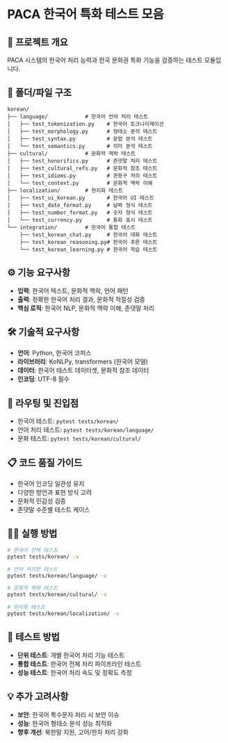 # PACA 한국어 특화 테스트 모음

## 🎯 프로젝트 개요
PACA 시스템의 한국어 처리 능력과 한국 문화권 특화 기능을 검증하는 테스트 모듈입니다.

## 📁 폴더/파일 구조
```
korean/
├── language/            # 한국어 언어 처리 테스트
│   ├── test_tokenization.py    # 한국어 토크나이제이션
│   ├── test_morphology.py      # 형태소 분석 테스트
│   ├── test_syntax.py          # 문법 분석 테스트
│   └── test_semantics.py       # 의미 분석 테스트
├── cultural/            # 문화적 맥락 테스트
│   ├── test_honorifics.py      # 존댓말 처리 테스트
│   ├── test_cultural_refs.py   # 문화적 참조 테스트
│   ├── test_idioms.py          # 관용구 처리 테스트
│   └── test_context.py         # 문화적 맥락 이해
├── localization/        # 현지화 테스트
│   ├── test_ui_korean.py       # 한국어 UI 테스트
│   ├── test_date_format.py     # 날짜 형식 테스트
│   ├── test_number_format.py   # 숫자 형식 테스트
│   └── test_currency.py        # 통화 표시 테스트
└── integration/         # 한국어 통합 테스트
    ├── test_korean_chat.py     # 한국어 대화 테스트
    ├── test_korean_reasoning.py# 한국어 추론 테스트
    └── test_korean_learning.py # 한국어 학습 테스트
```

## ⚙️ 기능 요구사항
- **입력**: 한국어 텍스트, 문화적 맥락, 언어 패턴
- **출력**: 정확한 한국어 처리 결과, 문화적 적절성 검증
- **핵심 로직**: 한국어 NLP, 문화적 맥락 이해, 존댓말 처리

## 🛠️ 기술적 요구사항
- **언어**: Python, 한국어 코퍼스
- **라이브러리**: KoNLPy, transformers (한국어 모델)
- **데이터**: 한국어 테스트 데이터셋, 문화적 참조 데이터
- **인코딩**: UTF-8 필수

## 🚀 라우팅 및 진입점
- 한국어 테스트: `pytest tests/korean/`
- 언어 처리 테스트: `pytest tests/korean/language/`
- 문화 테스트: `pytest tests/korean/cultural/`

## 📋 코드 품질 가이드
- 한국어 인코딩 일관성 유지
- 다양한 방언과 표현 방식 고려
- 문화적 민감성 검증
- 존댓말 수준별 테스트 케이스

## 🏃‍♂️ 실행 방법
```bash
# 한국어 전체 테스트
pytest tests/korean/ -v

# 언어 처리만 테스트
pytest tests/korean/language/ -v

# 문화적 맥락 테스트
pytest tests/korean/cultural/ -v

# 현지화 테스트
pytest tests/korean/localization/ -v
```

## 🧪 테스트 방법
- **단위 테스트**: 개별 한국어 처리 기능 테스트
- **통합 테스트**: 한국어 전체 처리 파이프라인 테스트
- **성능 테스트**: 한국어 처리 속도 및 정확도 측정

## 💡 추가 고려사항
- **보안**: 한국어 특수문자 처리 시 보안 이슈
- **성능**: 한국어 형태소 분석 성능 최적화
- **향후 개선**: 북한말 지원, 고어/한자 처리 강화